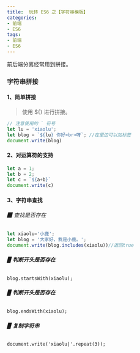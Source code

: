 ```yaml
---
title:  玩转 ES6 之【字符串模板】
categories:
- 前端
- ES6
tags:
- 前端
- ES6
---
```


前后端分离经常用到拼接。

<!--more-->



### 字符串拼接

#### 1、简单拼接

> 使用 ${} 进行拼接。

```javascript
// 注意使用的 ` 符号
let lu = 'xiaolu';
let blog = `${lu} 你好<br>呀`; //在里边可以加标签
document.write(blog)
```



#### 2、对运算符的支持

```javascript
let a = 1;
let b = 2;
let c = `${a+b}`
document.write(c)
```



#### 3、字符串查找

###### ▉ 查找是否存在

```javascript
let xiaolu='小鹿';
let blog = '大家好，我是小鹿。';
document.write(blog.includes(xiaolu))//返回true
```



###### ▉ **判断开头是否存在** 

```
blog.startsWith(xiaolu);
```



###### ▉ **判断开头是否存在** 

```
blog.endsWith(xiaolu);
```



###### ▉ **复制字符串** 

```
document.write('xiaolu|'.repeat(3));
```

